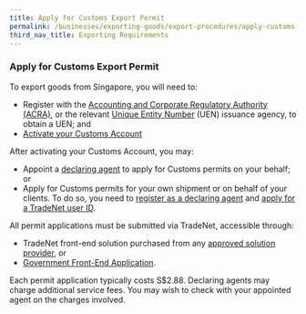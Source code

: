 ```yaml
---
title: Apply for Customs Export Permit
permalink: /businesses/exporting-goods/export-procedures/apply-customs-export-permit
third_nav_title: Exporting Requirements
---
```


### Apply for Customs Export Permit

To export goods from Singapore, you will need to:

-   Register with the [Accounting and Corporate Regulatory Authority (ACRA)](http://www.acra.gov.sg/), or the relevant [Unique Entity Number](http://www.uen.gov.sg/) (UEN) issuance agency, to obtain a UEN; and
-   [Activate your Customs Account](https://www.tradenet.gov.sg/TN41EFORM/tds/sp/splogin.do?action=init_acct)

After activating your Customs Account, you may:

-   Appoint a [declaring agent](/businesses/business-resources/directories-of-service-providers/list-of-local-forwarding-agents) to apply for Customs permits on your behalf; or
-   Apply for Customs permits for your own shipment or on behalf of your clients. To do so, you need to [register as a declaring agent](/businesses/registration-matters/registration-procedures/apply-update-renew-terminate-declaring-agent-account-and-declarant) and [apply for a TradeNet user ID](/about-us/national-single-window/overview/what-you-need-to-know-about-tradenet).

All permit applications must be submitted via TradeNet, accessible through:

-   TradeNet front-end solution purchased from any [approved solution provider](/about-us/national-single-window/overview/tradenet-solution-providers), or
-   [Government Front-End Application](https://www.tradenet.gov.sg/tradenet/login.portal).

Each permit application typically costs S$2.88. Declaring agents may charge additional service fees. You may wish to check with your appointed agent on the charges involved.
